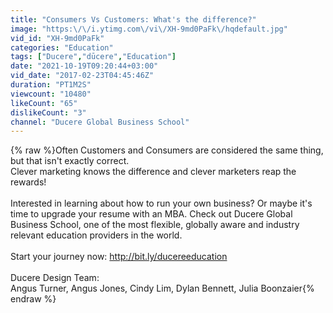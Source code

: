 ```yaml
---
title: "Consumers Vs Customers: What's the difference?"
image: "https:\/\/i.ytimg.com\/vi\/XH-9md0PaFk\/hqdefault.jpg"
vid_id: "XH-9md0PaFk"
categories: "Education"
tags: ["Ducere","dūcere","Education"]
date: "2021-10-19T09:20:44+03:00"
vid_date: "2017-02-23T04:45:46Z"
duration: "PT1M2S"
viewcount: "10480"
likeCount: "65"
dislikeCount: "3"
channel: "Ducere Global Business School"
---
```

{% raw %}Often Customers and Consumers are considered the same thing, but that isn't exactly correct. <br />Clever marketing knows the difference and clever marketers reap the rewards!<br /><br />Interested in learning about how to run your own business? Or maybe it's time to upgrade your resume with an MBA. Check out Ducere Global Business School, one of the most flexible, globally aware and industry relevant education providers in the world. <br /><br />Start your journey now: <a rel="nofollow" target="blank" href="http://bit.ly/ducereeducation">http://bit.ly/ducereeducation</a><br /><br />Ducere Design Team: <br />Angus Turner, Angus Jones, Cindy Lim, Dylan Bennett, Julia Boonzaier{% endraw %}
